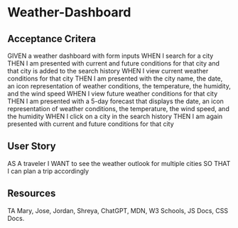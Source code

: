 # Weather-Dashboard

## Acceptance Critera
GIVEN a weather dashboard with form inputs
WHEN I search for a city
THEN I am presented with current and future conditions for that city and that city is added to the search history
WHEN I view current weather conditions for that city
THEN I am presented with the city name, the date, an icon representation of weather conditions, the temperature, the humidity, and the wind speed
WHEN I view future weather conditions for that city
THEN I am presented with a 5-day forecast that displays the date, an icon representation of weather conditions, the temperature, the wind speed, and the humidity
WHEN I click on a city in the search history
THEN I am again presented with current and future conditions for that city

## User Story
AS A traveler
I WANT to see the weather outlook for multiple cities
SO THAT I can plan a trip accordingly

## Resources
TA Mary, Jose, Jordan, Shreya, ChatGPT, MDN, W3 Schools, JS Docs, CSS Docs.